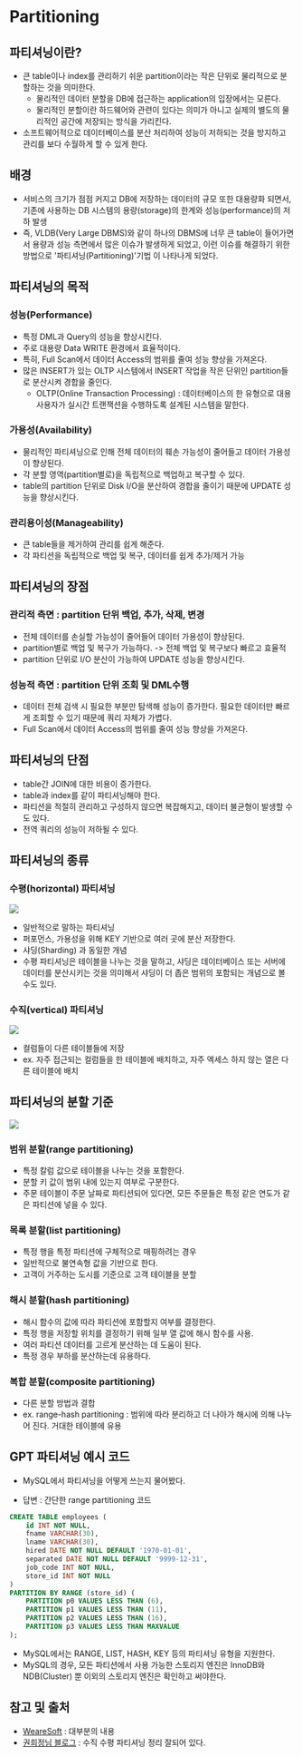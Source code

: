 Partitioning
===
## 파티셔닝이란?
- 큰 table이나 index를 관리하기 쉬운 partition이라는 작은 단위로 물리적으로 분할하는 것을 의미한다.
  - 물리적인 데이터 분할을 DB에 접근하는 application의 입장에서는 모른다.
  - 물리적인 분할이란 하드웨어와 관련이 있다는 의미가 아니고 실제의 별도의 물리적인 공간에 저장되는 방식을 가리킨다.
- 소프트웨어적으로 데이터베이스를 분산 처리하여 성능이 저하되는 것을 방지하고 관리를 보다 수월하게 할 수 있게 한다.

## 배경
- 서비스의 크기가 점점 커지고 DB에 저장하는 데이터의 규모 또한 대용량화 되면서, 기존에 사용하는 DB 시스템의 용량(storage)의 한계와 성능(performance)의 저하 발생
- 즉, VLDB(Very Large DBMS)와 같이 하나의 DBMS에 너무 큰 table이 들어가면서 용량과 성능 측면에서 많은 이슈가 발생하게 되었고, 
이런 이슈를 해결하기 위한 방법으로  '파티셔닝(Partitioning)'기법 이 나타나게 되었다.

## 파티셔닝의 목적
### 성능(Performance)
- 특정 DML과 Query의 성능을 향상시킨다.
- 주로 대용량 Data WRITE 환경에서 효율적이다.
- 특히, Full Scan에서 데이터 Access의 범위를 줄여 성능 향상을 가져온다.
- 많은 INSERT가 있는 OLTP 시스템에서 INSERT 작업을 작은 단위인 partition들로 분산시켜 경합을 줄인다.
  - OLTP(Online Transaction Processing) : 데이터베이스의 한 유형으로 대용 사용자가 실시간 트랜잭션을 수행하도록 설계된 시스템을 말한다. 
### 가용성(Availability)
- 물리적인 파티셔닝으로 인해 전체 데이터의 훼손 가능성이 줄어들고 데이터 가용성이 향상된다.
- 각 분할 영역(partition별로)을 독립적으로 백업하고 복구할 수 있다.
- table의 partition 단위로 Disk I/O을 분산하여 경합을 줄이기 때문에 UPDATE 성능을 향상시킨다.
### 관리용이성(Manageability)
- 큰 table들을 제거하여 관리를 쉽게 해준다.
- 각 파티션을 독립적으로 백업 및 복구, 데이터를 쉽게 추가/제거 가능

## 파티셔닝의 장점
### 관리적 측면 : partition 단위 백업, 추가, 삭제, 변경
- 전체 데이터를 손실할 가능성이 줄어들어 데이터 가용성이 향상된다.
- partition별로 백업 및 복구가 가능하다. -> 전체 백업 및 복구보다 빠르고 효율적
- partition 단위로 I/O 분산이 가능하여 UPDATE 성능을 향상시킨다.
### 성능적 측면 : partition 단위 조회 및 DML수행
- 데이터 전체 검색 시 필요한 부분만 탐색해 성능이 증가한다. 필요한 데이터만 빠르게 조회할 수 있기 때문에 쿼리 자체가 가볍다.
- Full Scan에서 데이터 Access의 범위를 줄여 성능 향상을 가져온다.

## 파티셔닝의 단점
- table간 JOIN에 대한 비용이 증가한다.
- table과 index를 같이 파티셔닝해야 한다.
- 파티션을 적절히 관리하고 구성하지 않으면 복잡해지고, 데이터 불균형이 발생할 수도 있다.
- 전역 쿼리의 성능이 저하될 수 있다.

## 파티셔닝의 종류
### 수평(horizontal) 파티셔닝
![](images/horizontal.png)
- 일반적으로 말하는 파티셔닝
- 퍼포먼스, 가용성을 위해 KEY 기반으로 여러 곳에 분산 저장한다.
- 샤딩(Sharding) 과 동일한 개념
- 수평 파티셔닝은 테이블을 나누는 것을 말하고, 샤딩은 데이터베이스 또는 서버에 데이터를 분산시키는 것을 의미해서 샤딩이 더 좁은 범위의 포함되는 개념으로 볼 수도 있다.
### 수직(vertical) 파티셔닝
![](images/vertical.png)
- 컬럼들이 다른 테이블들에 저장
- ex. 자주 접근되는 컬럼들을 한 테이블에 배치하고, 자주 엑세스 하지 않는 열은 다른 테이블에 배치

## 파티셔닝의 분할 기준
![](images/partitioning.png)
### 범위 분할(range partitioning)
- 특정 칼럼 값으로 테이블을 나누는 것을 포함한다.
- 분할 키 값이 범위 내에 있는지 여부로 구분한다.
- 주문 테이블이 주문 날짜로 파티션되어 있다면, 모든 주문들은 특정 같은 연도가 같은 파티션에 넣을 수 있다.
### 목록 분할(list partitioning)
- 특정 행을 특정 파티션에 구체적으로 매핑하려는 경우
- 일반적으로 불연속형 값을 기반으로 한다.
- 고객이 거주하는 도시를 기준으로 고객 테이블을 분할
### 해시 분할(hash partitioning)
- 해시 함수의 값에 따라 파티션에 포함할지 여부를 결정한다.
- 특정 행을 저장할 위치를 결정하기 위해 일부 열 값에 해시 함수를 사용.
- 여러 파티션 데이터를 고르게 분산하는 데 도움이 된다.
- 특정 경우 부하를 분산하는데 유용하다.
### 복합 분할(composite partitioning)
- 다른 분할 방법과 결합
- ex. range-hash partitioning : 범위에 따라 분리하고 더 나아가 해시에 의해 나누어 진다. 거대한 테이블에 유용

## GPT 파티셔닝 예시 코드
- MySQL에서 파티셔닝을 어떻게 쓰는지 물어봤다.
+ 답변 : 간단한 range partitioning 코드
```sql
CREATE TABLE employees (
    id INT NOT NULL,
    fname VARCHAR(30),
    lname VARCHAR(30),
    hired DATE NOT NULL DEFAULT '1970-01-01',
    separated DATE NOT NULL DEFAULT '9999-12-31',
    job_code INT NOT NULL,
    store_id INT NOT NULL
)
PARTITION BY RANGE (store_id) (
    PARTITION p0 VALUES LESS THAN (6),
    PARTITION p1 VALUES LESS THAN (11),
    PARTITION p2 VALUES LESS THAN (16),
    PARTITION p3 VALUES LESS THAN MAXVALUE
);

```
- MySQL에서는 RANGE, LIST, HASH, KEY 등의 파티셔닝 유형을 지원한다.
- MySQL의 경우, 모든 파티션에서 사용 가능한 스토리지 엔진은 InnoDB와 NDB(Cluster) 뿐 이외의 스토리지 엔진은 확인하고 써야한다.

## 참고 및 출처
- [WeareSoft](https://github.com/WeareSoft/tech-interview/blob/master/contents/db.md#%ED%8C%8C%ED%8B%B0%EC%85%94%EB%8B%9D) : 대부분의 내용
- [권희정님 블로그](https://gmlwjd9405.github.io/2018/09/24/db-partitioning.html) : 수직 수평 파티셔닝 정리 잘되어 있다.